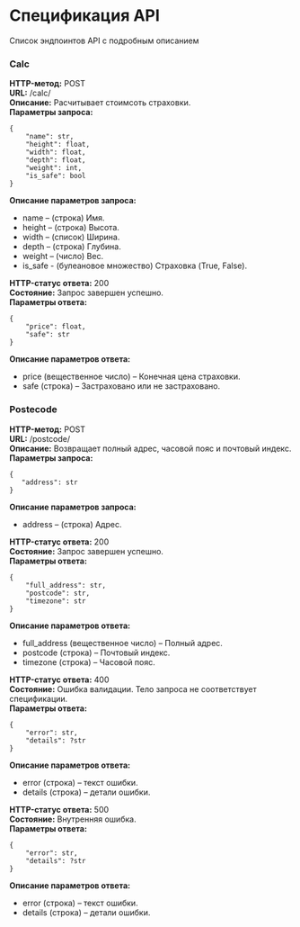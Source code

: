 # Спецификация API

Список эндпоинтов API с подробным описанием

### Calc
**HTTP-метод:** POST   
**URL:** /calc/  
**Описание:** Расчитывает стоимсоть страховки.  
**Параметры запроса:** 
```
{
    "name": str,
    "height": float,
    "width": float,
    "depth": float,
    "weight": int,
    "is_safe": bool
}
```

**Описание параметров запроса:**  
- name – (строка) Имя.
- height – (строка) Высота.
- width – (список) Ширина.
- depth – (строка) Глубина.
- weight – (число) Вес.
- is_safe - (булеановое множество) Страховка (True, False).

**HTTP-статус ответа:** 200  
**Состояние:** Запрос завершен успешно.  
**Параметры ответа:** 
```
{
    "price": float,
    "safe": str
}
```

**Описание параметров ответа:**  
- price (вещественное число) – Конечная цена страховки.
- safe (строка) – Застраховано или не застраховано.   

### Postecode
**HTTP-метод:** POST   
**URL:** /postcode/  
**Описание:** Возвращает полный адрес, часовой пояс и почтовый индекс.  
**Параметры запроса:** 
```
{
   "address": str
}
```

**Описание параметров запроса:**  
- address – (строка) Адрес.

**HTTP-статус ответа:** 200  
**Состояние:** Запрос завершен успешно.  
**Параметры ответа:** 
```
{
    "full_address": str,
    "postcode": str,
    "timezone": str
}
```

**Описание параметров ответа:**  
- full_address (вещественное число) – Полный адрес.
- postcode (строка) – Почтовый индекс.
- timezone (строка) – Часовой пояс.  

**HTTP-статус ответа:** 400  
**Состояние:** Ошибка валидации. Тело запроса не соответствует спецификации.  
**Параметры ответа:** 
```
{
    "error": str,
    "details": ?str
}
```

**Описание параметров ответа:**  
- error (строка) – текст ошибки.
- details (строка) – детали ошибки.

**HTTP-статус ответа:** 500  
**Состояние:** Внутренняя ошибка.  
**Параметры ответа:** 
```
{
    "error": str,
    "details": ?str
}
```

**Описание параметров ответа:**  
- error (строка) – текст ошибки.
- details (строка) – детали ошибки.